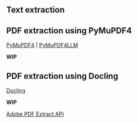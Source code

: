 ## Text extraction

## PDF extraction using PyMuPDF4

[PyMuPDF4](https://pymupdf.readthedocs.io/en/latest/index.html) | [PyMuPDF4LLM](https://pymupdf.readthedocs.io/en/latest/pymupdf4llm/)

**WIP**

## PDF extraction using Docling

[Docling](https://ds4sd.github.io/docling/)

**WIP**

[Adobe PDF Extract API](https://developer.adobe.com/document-services/docs/overview/pdf-extract-api/)
